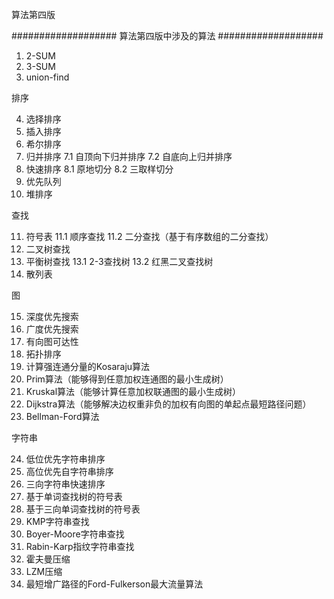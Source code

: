 算法第四版

###################
算法第四版中涉及的算法
###################


1. 2-SUM
2. 3-SUM
3. union-find

排序

4. 选择排序
5. 插入排序
6. 希尔排序
7. 归并排序
	7.1 自顶向下归并排序
	7.2 自底向上归并排序
8. 快速排序
	8.1 原地切分
	8.2 三取样切分
9. 优先队列
10. 堆排序

查找

11. 符号表
	11.1 顺序查找
	11.2 二分查找（基于有序数组的二分查找）
12. 二叉树查找
13. 平衡树查找
	13.1 2-3查找树
	13.2 红黑二叉查找树
14. 散列表

图

15. 深度优先搜索
16. 广度优先搜索
17. 有向图可达性
18. 拓扑排序
19. 计算强连通分量的Kosaraju算法
20. Prim算法（能够得到任意加权连通图的最小生成树）
21. Kruskal算法（能够计算任意加权联通图的最小生成树）
22. Dijkstra算法（能够解决边权重非负的加权有向图的单起点最短路径问题）
23. Bellman-Ford算法


字符串

24. 低位优先字符串排序
25. 高位优先自字符串排序
26. 三向字符串快速排序
27. 基于单词查找树的符号表
28. 基于三向单词查找树的符号表
29. KMP字符串查找
30. Boyer-Moore字符串查找
31. Rabin-Karp指纹字符串查找
32. 霍夫曼压缩
33. LZM压缩
34. 最短增广路径的Ford-Fulkerson最大流量算法
